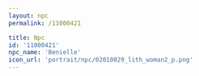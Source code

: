 ```yaml
---
layout: npc
permalink: /11000421

title: Npc
id: '11000421'
npc_name: 'Benielle'
icon_url: 'portrait/npc/02010029_lith_woman2_p.png'
---
```

